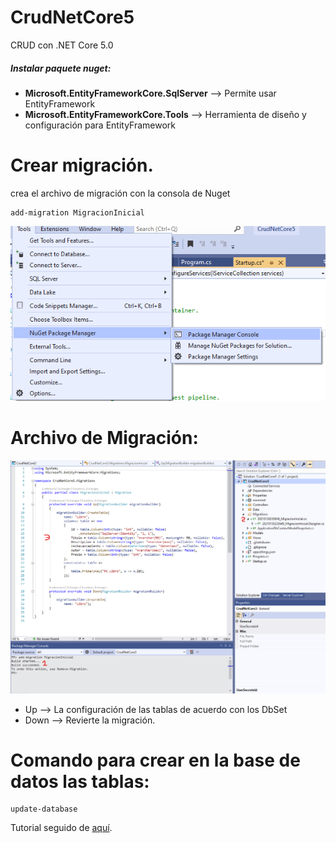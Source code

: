 # CrudNetCore5
CRUD con .NET Core 5.0

##### Instalar paquete nuget: 
- **Microsoft.EntityFrameworkCore.SqlServer**  --> Permite usar EntityFramework
- **Microsoft.EntityFrameworkCore.Tools**  --> Herramienta de diseño y configuración para EntityFramework

# Crear migración.

crea el archivo de migración con la consola de Nuget
```
add-migration MigracionInicial
```
![](https://github.com/cdhernandez5/CrudNetCore5/blob/master/wwwroot/imgMD/ConsolaNuGet.png)


# Archivo de Migración:
![](https://github.com/cdhernandez5/CrudNetCore5/blob/master/wwwroot/imgMD/ArchivoMigracion.png)
- Up --> La configuración de las tablas de acuerdo con los DbSet
- Down --> Revierte la migración.


# Comando para crear en la base de datos las tablas: 
```
update-database
```

Tutorial seguido de [aquí](https://www.youtube.com/watch?v=3mu2K5vXcxc).
